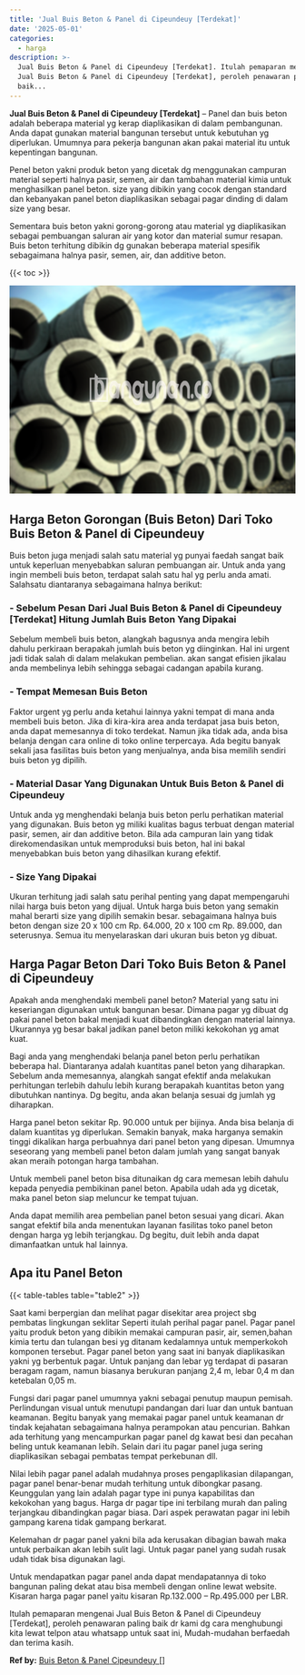 ```yaml
---
title: 'Jual Buis Beton & Panel di Cipeundeuy [Terdekat]'
date: '2025-05-01'
categories:
  - harga
description: >-
  Jual Buis Beton & Panel di Cipeundeuy [Terdekat]. Itulah pemaparan mengenai
  Jual Buis Beton & Panel di Cipeundeuy [Terdekat], peroleh penawaran paling
  baik...
---
```


**Jual Buis Beton & Panel di Cipeundeuy \[Terdekat\]** – Panel dan buis beton adalah beberapa material yg kerap diaplikasikan di dalam pembangunan. Anda dapat gunakan material bangunan tersebut untuk kebutuhan yg diperlukan. Umumnya para pekerja bangunan akan pakai material itu untuk kepentingan bangunan.

Penel beton yakni produk beton yang dicetak dg menggunakan campuran material seperti halnya pasir, semen, air dan tambahan material kimia untuk menghasilkan panel beton. size yang dibikin yang cocok dengan standard dan kebanyakan panel beton diaplikasikan sebagai pagar dinding di dalam size yang besar.

Sementara buis beton yakni gorong-gorong atau material yg diaplikasikan sebagai pembuangan saluran air yang kotor dan material sumur resapan. Buis beton terhitung dibikin dg gunakan beberapa material spesifik sebagaimana halnya pasir, semen, air, dan additive beton.

{{< toc >}}

![Jual Buis Beton & Panel di Cipeundeuy [Terdekat]](/images/jual-panel-buis-beton-murah-61.png)

## Harga Beton Gorongan (Buis Beton) Dari Toko Buis Beton & Panel di Cipeundeuy

Buis beton juga menjadi salah satu material yg punyai faedah sangat baik untuk keperluan menyebabkan saluran pembuangan air. Untuk anda yang ingin membeli buis beton, terdapat salah satu hal yg perlu anda amati. Salahsatu diantaranya sebagaimana halnya berikut:

### \- Sebelum Pesan Dari Jual Buis Beton & Panel di Cipeundeuy \[Terdekat\] Hitung Jumlah Buis Beton Yang Dipakai

Sebelum membeli buis beton, alangkah bagusnya anda mengira lebih dahulu perkiraan berapakah jumlah buis beton yg diinginkan. Hal ini urgent jadi tidak salah di dalam melakukan pembelian. akan sangat efisien jikalau anda membelinya lebih sehingga sebagai cadangan apabila kurang.

### \- Tempat Memesan Buis Beton

Faktor urgent yg perlu anda ketahui lainnya yakni tempat di mana anda membeli buis beton. Jika di kira-kira area anda terdapat jasa buis beton, anda dapat memesannya di toko terdekat. Namun jika tidak ada, anda bisa belanja dengan cara online di toko online terpercaya. Ada begitu banyak sekali jasa fasilitas buis beton yang menjualnya, anda bisa memilih sendiri buis beton yg dipilih.

### \- Material Dasar Yang Digunakan Untuk Buis Beton & Panel di Cipeundeuy

Untuk anda yg menghendaki belanja buis beton perlu perhatikan material yang digunakan. Buis beton yg miliki kualitas bagus terbuat dengan material pasir, semen, air dan additive beton. Bila ada campuran lain yang tidak direkomendasikan untuk memproduksi buis beton, hal ini bakal menyebabkan buis beton yang dihasilkan kurang efektif.

### \- Size Yang Dipakai

Ukuran terhitung jadi salah satu perihal penting yang dapat mempengaruhi nilai harga buis beton yang dijual. Untuk harga buis beton yang semakin mahal berarti size yang dipilih semakin besar. sebagaimana halnya buis beton dengan size 20 x 100 cm Rp. 64.000, 20 x 100 cm Rp. 89.000, dan seterusnya. Semua itu menyelaraskan dari ukuran buis beton yg dibuat.

## Harga Pagar Beton Dari Toko Buis Beton & Panel di Cipeundeuy

Apakah anda menghendaki membeli panel beton? Material yang satu ini keseriangan digunakan untuk bangunan besar. Dimana pagar yg dibuat dg pakai panel beton bakal menjadi kuat dibandingkan dengan material lainnya. Ukurannya yg besar bakal jadikan panel beton miliki kekokohan yg amat kuat.

Bagi anda yang menghendaki belanja panel beton perlu perhatikan beberapa hal. Diantaranya adalah kuantitas panel beton yang diharapkan. Sebelum anda memesannya, alangkah sangat efektif anda melakukan perhitungan terlebih dahulu lebih kurang berapakah kuantitas beton yang dibutuhkan nantinya. Dg begitu, anda akan belanja sesuai dg jumlah yg diharapkan.

Harga panel beton sekitar Rp. 90.000 untuk per bijinya. Anda bisa belanja di dalam kuantitas yg diperlukan. Semakin banyak, maka harganya semakin tinggi dikalikan harga perbuahnya dari panel beton yang dipesan. Umumnya seseorang yang membeli panel beton dalam jumlah yang sangat banyak akan meraih potongan harga tambahan.

Untuk membeli panel beton bisa ditunaikan dg cara memesan lebih dahulu kepada penyedia pembikinan panel beton. Apabila udah ada yg dicetak, maka panel beton siap meluncur ke tempat tujuan.

Anda dapat memilih area pembelian panel beton sesuai yang dicari. Akan sangat efektif bila anda menentukan layanan fasilitas toko panel beton dengan harga yg lebih terjangkau. Dg begitu, duit lebih anda dapat dimanfaatkan untuk hal lainnya.

## Apa itu Panel Beton

{{< table-tables table="table2" >}}

Saat kami berpergian dan melihat pagar disekitar area project sbg pembatas lingkungan seklitar Seperti itulah perihal pagar panel. Pagar panel yaitu produk beton yang dibikin memakai campuran pasir, air, semen,bahan kimia tertu dan tulangan besi yg ditanam kedalamnya untuk memperkokoh komponen tersebut. Pagar panel beton yang saat ini banyak diaplikasikan yakni yg berbentuk pagar. Untuk panjang dan lebar yg terdapat di pasaran beragam ragam, namun biasanya berukuran panjang 2,4 m, lebar 0,4 m dan ketebalan 0,05 m.

Fungsi dari pagar panel umumnya yakni sebagai penutup maupun pemisah. Perlindungan visual untuk menutupi pandangan dari luar dan untuk bantuan keamanan. Begitu banyak yang memakai pagar panel untuk keamanan dr tindak kejahatan sebagaimana halnya perampokan atau pencurian. Bahkan ada terhitung yang mencampurkan pagar panel dg kawat besi dan pecahan beling untuk keamanan lebih. Selain dari itu pagar panel juga sering diaplikasikan sebagai pembatas tempat perkebunan dll.

Nilai lebih pagar panel adalah mudahnya proses pengaplikasian dilapangan, pagar panel benar-benar mudah terhitung untuk dibongkar pasang. Keunggulan yang lain adalah pagar type ini punya kapabilitas dan kekokohan yang bagus. Harga dr pagar tipe ini terbilang murah dan paling terjangkau dibandingkan pagar biasa. Dari aspek perawatan pagar ini lebih gampang karena tidak gampang berkarat.

Kelemahan dr pagar panel yakni bila ada kerusakan dibagian bawah maka untuk perbaikan akan lebih sulit lagi. Untuk pagar panel yang sudah rusak udah tidak bisa digunakan lagi.

Untuk mendapatkan pagar panel anda dapat mendapatannya di toko bangunan paling dekat atau bisa membeli dengan online lewat website. Kisaran harga pagar panel yaitu kisaran Rp.132.000 – Rp.495.000 per LBR.

Itulah pemaparan mengenai Jual Buis Beton & Panel di Cipeundeuy \[Terdekat\], peroleh penawaran paling baik dr kami dg cara menghubungi kita lewat telpon atau whatsapp untuk saat ini, Mudah-mudahan berfaedah dan terima kasih.

**Ref by:** [Buis Beton & Panel Cipeundeuy []](https://id.wikipedia.org/wiki/Buis)
